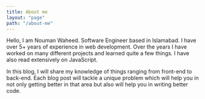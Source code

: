 ```yaml
---
title: About me
layout: "page"
path: "/about-me"
---
```


Hello, I am Nouman Waheed. Software Engineer based in Islamabad. I have over 5+ years of experience in web development. Over the years I have worked on many different projects and learned quite a few things. I have also read extensively on JavaScript.

In this blog, I will share my knowledge of things ranging from front-end to back-end. Each blog post will tackle a unique problem which will help you in not only getting better in that area but also will help you in writing better code.
